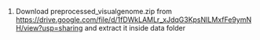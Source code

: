 1. Download preprocessed_visualgenome.zip from https://drive.google.com/file/d/1fDWkLAMLr_xJdqG3KpsNILMxfFe9ymNH/view?usp=sharing and extract it inside data folder
